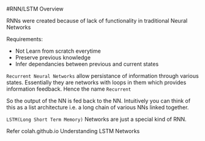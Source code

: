 #RNN/LSTM Overview

RNNs were created because of lack of functionality in traditional Neural Networks

Requirements:
- Not Learn from scratch everytime
- Preserve previous knowledge
- Infer dependancies between previous and current states

`Recurrent Neural Networks` allow persistance of information through various states. Essentially they are
networks with loops in them which provides information feedback. Hence the name `Recurrent`

So the output of the NN is fed back to the NN. Intuitively you can think of this as a list architecture i.e. a long chain of various NNs linked together.

`LSTM(Long Short Term Memory)` Networks are just a special kind of RNN.

Refer colah.github.io Understanding LSTM Networks


